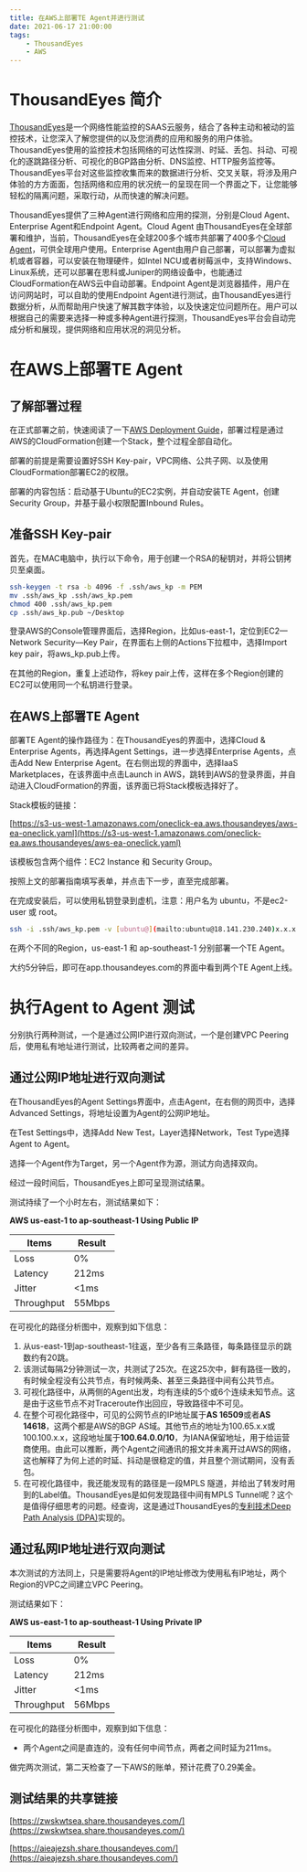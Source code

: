 ```yaml
---
title: 在AWS上部署TE Agent并进行测试
date: 2021-06-17 21:00:00
tags: 
    - ThousandEyes
    - AWS
---
```


# ThousandEyes 简介

[ThousandEyes](https://www.thousandeyes.com/)是一个网络性能监控的SAAS云服务，结合了各种主动和被动的监控技术，让您深入了解您提供的以及您消费的应用和服务的用户体验。ThousandEyes使用的监控技术包括网络的可达性探测、时延、丢包、抖动、可视化的逐跳路径分析、可视化的BGP路由分析、DNS监控、HTTP服务监控等。ThousandEyes平台对这些监控收集而来的数据进行分析、交叉关联，将涉及用户体验的方方面面，包括网络和应用的状况统一的呈现在同一个界面之下，让您能够轻松的隔离问题，采取行动，从而快速的解决问题。

ThousandEyes提供了三种Agent进行网络和应用的探测，分别是Cloud Agent、Enterprise Agent和Endpoint Agent。Cloud Agent 由ThousandEyes在全球部署和维护，当前，ThousandEyes在全球200多个城市共部署了400多个[Cloud Agent](https://www.thousandeyes.com/product/cloud-agents)，可供全球用户使用。Enterprise Agent由用户自己部署，可以部署为虚拟机或者容器，可以安装在物理硬件，如Intel NCU或者树莓派中，支持Windows、Linux系统，还可以部署在思科或Juniper的网络设备中，也能通过CloudFormation在AWS云中自动部署。Endpoint Agent是浏览器插件，用户在访问网站时，可以自助的使用Endpoint Agent进行测试，由ThousandEyes进行数据分析，从而帮助用户快速了解其数字体验，以及快速定位问题所在。用户可以根据自己的需要来选择一种或多种Agent进行探测，ThousandEyes平台会自动完成分析和展现，提供网络和应用状况的洞见分析。

<!-- more -->

# 在AWS上部署TE Agent

## 了解部署过程

在正式部署之前，快速阅读了一下[AWS Deployment Guide](https://docs.thousandeyes.com/product-documentation/global-vantage-points/enterprise-agents/installing/iaas-enterprise-agent-deployment-amazon-aws)，部署过程是通过AWS的CloudFormation创建一个Stack，整个过程全部自动化。

部署的前提是需要设置好SSH Key-pair，VPC网络、公共子网、以及使用CloudFormation部署EC2的权限。

部署的内容包括：启动基于Ubuntu的EC2实例，并自动安装TE Agent，创建Security Group，并基于最小权限配置Inbound Rules。

## 准备SSH Key-pair

首先，在MAC电脑中，执行以下命令，用于创建一个RSA的秘钥对，并将公钥拷贝至桌面。

```bash
ssh-keygen -t rsa -b 4096 -f .ssh/aws_kp -m PEM
mv .ssh/aws_kp .ssh/aws_kp.pem
chmod 400 .ssh/aws_kp.pem
cp .ssh/aws_kp.pub ~/Desktop
```

登录AWS的Console管理界面后，选择Region，比如us-east-1，定位到EC2—Network Security—Key Pair，在界面右上侧的Actions下拉框中，选择Import key pair，将aws_kp.pub上传。

在其他的Region，重复上述动作，将key pair上传，这样在多个Region创建的EC2可以使用同一个私钥进行登录。

## 在AWS上部署TE Agent

部署TE Agent的操作路径为：在ThousandEyes的界面中，选择Cloud & Enterprise Agents，再选择Agent Settings，进一步选择Enterprise Agents，点击Add New Enterprise Agent。在右侧出现的界面中，选择IaaS Marketplaces，在该界面中点击Launch in AWS，跳转到AWS的登录界面，并自动进入CloudFormation的界面，该界面已将Stack模板选择好了。

Stack模板的链接：

[https://s3-us-west-1.amazonaws.com/oneclick-ea.aws.thousandeyes/aws-ea-oneclick.yaml](https://s3-us-west-1.amazonaws.com/oneclick-ea.aws.thousandeyes/aws-ea-oneclick.yaml)

该模板包含两个组件：EC2 Instance 和 Security Group。

按照上文的部署指南填写表单，并点击下一步，直至完成部署。

在完成安装后，可以使用私钥登录到虚机，注意：用户名为 ubuntu，不是ec2-user 或 root。

```bash
ssh -i .ssh/aws_kp.pem -v [ubuntu@](mailto:ubuntu@18.141.230.240)x.x.x.x
```

在两个不同的Region，us-east-1 和 ap-southeast-1 分别部署一个TE Agent。

大约5分钟后，即可在app.thousandeyes.com的界面中看到两个TE Agent上线。

# 执行Agent to Agent 测试

分别执行两种测试，一个是通过公网IP进行双向测试，一个是创建VPC Peering后，使用私有地址进行测试，比较两者之间的差异。

## 通过公网IP地址进行双向测试

在ThousandEyes的Agent Settings界面中，点击Agent，在右侧的网页中，选择Advanced Settings，将地址设置为Agent的公网IP地址。

在Test Settings中，选择Add New Test，Layer选择Network，Test Type选择Agent to Agent。

选择一个Agent作为Target，另一个Agent作为源，测试方向选择双向。

经过一段时间后，ThousandEyes上即可呈现测试结果。

测试持续了一个小时左右，测试结果如下：

**AWS us-east-1 to ap-southeast-1 Using Public IP**

| Items        | Result      |
| ------------ | ----------- |
| Loss         | 0%          |
| Latency      | 212ms       |
| Jitter       | <1ms        |
| Throughput   | 55Mbps      |

在可视化的路径分析图中，观察到如下信息：

1. 从us-east-1到ap-southeast-1往返，至少各有三条路径，每条路径显示的跳数约有20跳。
2. 该测试每隔2分钟测试一次，共测试了25次。在这25次中，鲜有路径一致的，有时候全程没有公共节点，有时候两条、甚至三条路径中间有公共节点。
3. 可视化路径中，从两侧的Agent出发，均有连续的5个或6个连续未知节点。这是由于这些节点不对Traceroute作出回应，导致路径中不可见。
4. 在整个可视化路径中，可见的公网节点的IP地址属于**AS 16509**或者**AS 14618**，这两个都是AWS的BGP AS域。其他节点的地址为100.65.x.x或100.100.x.x，这段地址属于**100.64.0.0/10**，为IANA保留地址，用于给运营商使用。由此可以推断，两个Agent之间通讯的报文并未离开过AWS的网络，这也解释了为何上述的时延、抖动是很稳定的值，并且整个测试期间，没有丢包。
5. 在可视化路径中，我还能发现有的路径是一段MPLS 隧道，并给出了转发时用到的Label值。ThousandEyes是如何发现路径中间有MPLS Tunnel呢？这个是值得仔细思考的问题。经查询，这是通过ThousandEyes的[专利技术Deep Path Analysis (DPA)](https://www.thousandeyes.com/pdf/ThousandEyes-Patents.pdf)实现的。

## 通过私网IP地址进行双向测试

本次测试的方法同上，只是需要将Agent的IP地址修改为使用私有IP地址，两个Region的VPC之间建立VPC Peering。

测试结果如下：

**AWS us-east-1 to ap-southeast-1 Using Private IP**

| Items      | Result |
| ---------- | ------ |
| Loss       | 0%     |
| Latency    | 212ms  |
| Jitter     | <1ms   |
| Throughput | 56Mbps |

在可视化的路径分析图中，观察到如下信息：

- 两个Agent之间是直连的，没有任何中间节点，两者之间时延为211ms。

做完两次测试，第二天检查了一下AWS的账单，预计花费了0.29美金。

## 测试结果的共享链接

[https://zwskwtsea.share.thousandeyes.com/](https://zwskwtsea.share.thousandeyes.com/)

[https://aieajezsh.share.thousandeyes.com/](https://aieajezsh.share.thousandeyes.com/)
